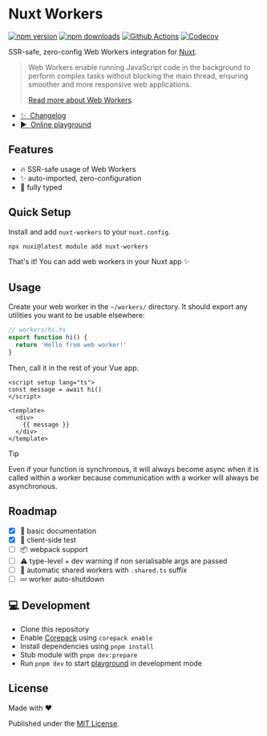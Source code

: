 # Nuxt Workers

[![npm version][npm-version-src]][npm-version-href]
[![npm downloads][npm-downloads-src]][npm-downloads-href]
[![Github Actions][github-actions-src]][github-actions-href]
[![Codecov][codecov-src]][codecov-href]

SSR-safe, zero-config Web Workers integration for [Nuxt](https://nuxt.com).

> Web Workers enable running JavaScript code in the background to perform complex tasks without blocking the main thread, ensuring smoother and more responsive web applications.
>
> [Read more about Web Workers](https://developer.mozilla.org/en-US/docs/Web/API/Web_Workers_API/Using_web_workers).

- [✨ &nbsp;Changelog](https://github.com/danielroe/nuxt-workers/blob/main/CHANGELOG.md)
- [▶️ &nbsp;Online playground](https://stackblitz.com/github/danielroe/nuxt-workers/tree/main/playground)

## Features

- 🔥 SSR-safe usage of Web Workers
- ✨ auto-imported, zero-configuration
- 💪 fully typed

## Quick Setup

Install and add `nuxt-workers` to your `nuxt.config`.

```bash
npx nuxi@latest module add nuxt-workers
```

That's it! You can add web workers in your Nuxt app ✨

## Usage

Create your web worker in the `~/workers/` directory. It should export any utilities you want to be usable elsewhere:

```ts
// workers/hi.ts
export function hi() {
  return 'Hello from web worker!'
}
```

Then, call it in the rest of your Vue app.

```vue
<script setup lang="ts">
const message = await hi()
</script>

<template>
  <div>
    {{ message }}
  </div>
</template>
```

> [!TIP]
> Even if your function is synchronous, it will always become async when it is called within a worker because communication with a worker will always be asynchronous.

## Roadmap

- [x] 📖 basic documentation
- [x] 🧪 client-side test
- [ ] 📦 webpack support
- [ ] ⚠️ type-level + dev warning if non serialisable args are passed
- [ ] 🤝 automatic shared workers with `.shared.ts` suffix
- [ ] 💤 worker auto-shutdown

## 💻 Development

- Clone this repository
- Enable [Corepack](https://github.com/nodejs/corepack) using `corepack enable`
- Install dependencies using `pnpm install`
- Stub module with `pnpm dev:prepare`
- Run `pnpm dev` to start [playground](./playground) in development mode

## License

Made with ❤️

Published under the [MIT License](./LICENCE).

<!-- Badges -->

[npm-version-src]: https://img.shields.io/npm/v/nuxt-workers?style=flat-square
[npm-version-href]: https://npmjs.com/package/nuxt-workers
[npm-downloads-src]: https://img.shields.io/npm/dm/nuxt-workers?style=flat-square
[npm-downloads-href]: https://npmjs.com/package/nuxt-workers
[github-actions-src]: https://img.shields.io/github/actions/workflow/status/danielroe/nuxt-workers/ci.yml?branch=main
[github-actions-href]: https://github.com/danielroe/nuxt-workers/actions?query=workflow%3Aci
[codecov-src]: https://img.shields.io/codecov/c/gh/danielroe/nuxt-workers/main?style=flat-square
[codecov-href]: https://codecov.io/gh/danielroe/nuxt-workers
